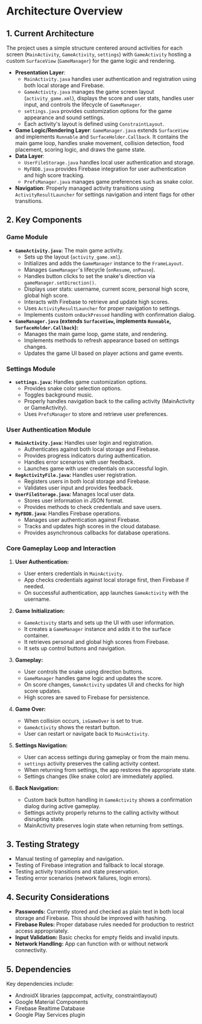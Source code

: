 # Architecture Overview

## 1. Current Architecture

The project uses a simple structure centered around activities for each screen (`MainActivity`, `GameActivity`, `settings`) with `GameActivity` hosting a custom `SurfaceView` (`GameManager`) for the game logic and rendering.

- **Presentation Layer**: 
    - `MainActivity.java` handles user authentication and registration using both local storage and Firebase.
    - `GameActivity.java` manages the game screen layout (`activity_game.xml`), displays the score and user stats, handles user input, and controls the lifecycle of `GameManager`.
    - `settings.java` provides customization options for the game appearance and sound settings.
    - Each activity's layout is defined using `ConstraintLayout`.
- **Game Logic/Rendering Layer**: `GameManager.java` extends `SurfaceView` and implements `Runnable` and `SurfaceHolder.Callback`. It contains the main game loop, handles snake movement, collision detection, food placement, scoring logic, and draws the game state.
- **Data Layer**:
    - `UserFileStorage.java` handles local user authentication and storage.
    - `MyFBDB.java` provides Firebase integration for user authentication and high score tracking.
    - `PrefsManager.java` manages game preferences such as snake color.
- **Navigation**: Properly managed activity transitions using `ActivityResultLauncher` for settings navigation and intent flags for other transitions.

## 2. Key Components

### Game Module
*   **`GameActivity.java`:** The main game activity.
    *   Sets up the layout (`activity_game.xml`).
    *   Initializes and adds the `GameManager` instance to the `FrameLayout`.
    *   Manages `GameManager`'s lifecycle (`onResume`, `onPause`).
    *   Handles button clicks to set the snake's direction via `gameManager.setDirection()`.
    *   Displays user stats: username, current score, personal high score, global high score.
    *   Interacts with Firebase to retrieve and update high scores.
    *   Uses `ActivityResultLauncher` for proper navigation to settings.
    *   Implements custom `onBackPressed` handling with confirmation dialog.
*   **`GameManager.java` (extends `SurfaceView`, implements `Runnable`, `SurfaceHolder.Callback`):**
    *   Manages the main game loop, game state, and rendering.
    *   Implements methods to refresh appearance based on settings changes.
    *   Updates the game UI based on player actions and game events.

### Settings Module
*   **`settings.java`:** Handles game customization options.
    *   Provides snake color selection options.
    *   Toggles background music.
    *   Properly handles navigation back to the calling activity (MainActivity or GameActivity).
    *   Uses `PrefsManager` to store and retrieve user preferences.

### User Authentication Module
*   **`MainActivity.java`:** Handles user login and registration.
    *   Authenticates against both local storage and Firebase.
    *   Provides progress indicators during authentication.
    *   Handles error scenarios with user feedback.
    *   Launches game with user credentials on successful login.
*   **`RegActivityFile.java`:** Handles user registration.
    *   Registers users in both local storage and Firebase.
    *   Validates user input and provides feedback.
*   **`UserFileStorage.java`:** Manages local user data.
    *   Stores user information in JSON format.
    *   Provides methods to check credentials and save users.
*   **`MyFBDB.java`:** Handles Firebase operations.
    *   Manages user authentication against Firebase.
    *   Tracks and updates high scores in the cloud database.
    *   Provides asynchronous callbacks for database operations.

### Core Gameplay Loop and Interaction

1.  **User Authentication:**
    *   User enters credentials in `MainActivity`.
    *   App checks credentials against local storage first, then Firebase if needed.
    *   On successful authentication, app launches `GameActivity` with the username.

2.  **Game Initialization:**
    *   `GameActivity` starts and sets up the UI with user information.
    *   It creates a `GameManager` instance and adds it to the surface container.
    *   It retrieves personal and global high scores from Firebase.
    *   It sets up control buttons and navigation.

3.  **Gameplay:**
    *   User controls the snake using direction buttons.
    *   `GameManager` handles game logic and updates the score.
    *   On score changes, `GameActivity` updates UI and checks for high score updates.
    *   High scores are saved to Firebase for persistence.

4.  **Game Over:**
    *   When collision occurs, `isGameOver` is set to true.
    *   `GameActivity` shows the restart button.
    *   User can restart or navigate back to `MainActivity`.

5.  **Settings Navigation:**
    *   User can access settings during gameplay or from the main menu.
    *   `settings` activity preserves the calling activity context.
    *   When returning from settings, the app restores the appropriate state.
    *   Settings changes (like snake color) are immediately applied.

6.  **Back Navigation:**
    *   Custom back button handling in `GameActivity` shows a confirmation dialog during active gameplay.
    *   Settings activity properly returns to the calling activity without disrupting state.
    *   MainActivity preserves login state when returning from settings.

## 3. Testing Strategy

*   Manual testing of gameplay and navigation.
*   Testing of Firebase integration and fallback to local storage.
*   Testing activity transitions and state preservation.
*   Testing error scenarios (network failures, login errors).

## 4. Security Considerations

*   **Passwords:** Currently stored and checked as plain text in both local storage and Firebase. This should be improved with hashing.
*   **Firebase Rules:** Proper database rules needed for production to restrict access appropriately.
*   **Input Validation:** Basic checks for empty fields and invalid inputs.
*   **Network Handling:** App can function with or without network connectivity.

## 5. Dependencies

Key dependencies include:
*   AndroidX libraries (appcompat, activity, constraintlayout)
*   Google Material Components
*   Firebase Realtime Database
*   Google Play Services plugin
